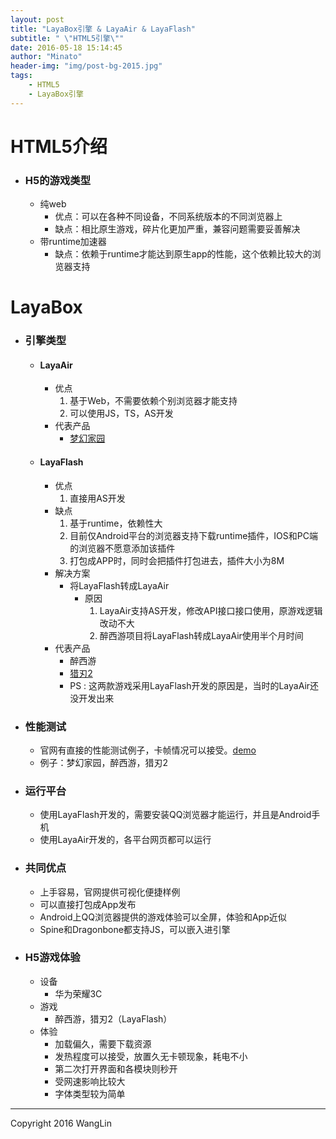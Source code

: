 ```yaml
---
layout: post
title: "LayaBox引擎 & LayaAir & LayaFlash"
subtitle: " \"HTML5引擎\""
date: 2016-05-18 15:14:45
author: "Minato"
header-img: "img/post-bg-2015.jpg"
tags:
    - HTML5
    - LayaBox引擎
---
```


# HTML5介绍

* ### H5的游戏类型
    * 纯web
        + 优点：可以在各种不同设备，不同系统版本的不同浏览器上
        + 缺点：相比原生游戏，碎片化更加严重，兼容问题需要妥善解决
    * 带runtime加速器
        + 缺点：依赖于runtime才能达到原生app的性能，这个依赖比较大的浏览器支持
        
# LayaBox

* ### 引擎类型
    * #### LayaAir
        * 优点
            1. 基于Web，不需要依赖个别浏览器才能支持
            2. 可以使用JS，TS，AS开发
        * 代表产品
            * [梦幻家园][url1]
            
    * #### LayaFlash
        * 优点
            1. 直接用AS开发
        * 缺点
            1. 基于runtime，依赖性大
            2. 目前仅Android平台的浏览器支持下载runtime插件，IOS和PC端的浏览器不愿意添加该插件
            3. 打包成APP时，同时会把插件打包进去，插件大小为8M
        * 解决方案
            * 将LayaFlash转成LayaAir
                * 原因
                    1. LayaAir支持AS开发，修改API接口接口使用，原游戏逻辑改动不大
                    2. 醉西游项目将LayaFlash转成LayaAir使用半个月时间
        * 代表产品
            * 醉西游
            * [猎刃2][url2]
            * PS : 这两款游戏采用LayaFlash开发的原因是，当时的LayaAir还没开发出来

* ### 性能测试
    * 官网有直接的性能测试例子，卡帧情况可以接受。[demo][url3] 
    * 例子：梦幻家园，醉西游，猎刃2
    
* ### 运行平台
    * 使用LayaFlash开发的，需要安装QQ浏览器才能运行，并且是Android手机
    * 使用LayaAir开发的，各平台网页都可以运行
    
* ### 共同优点
    - 上手容易，官网提供可视化便捷样例
    - 可以直接打包成App发布
    - Android上QQ浏览器提供的游戏体验可以全屏，体验和App近似
    - Spine和Dragonbone都支持JS，可以嵌入进引擎
    
* ### H5游戏体验
    * 设备
        - 华为荣耀3C
    * 游戏
        - 醉西游，猎刃2（LayaFlash）
    * 体验
        - 加载偏久，需要下载资源
        - 发热程度可以接受，放置久无卡顿现象，耗电不小
        - 第二次打开界面和各模块则秒开
        - 受网速影响比较大
        - 字体类型较为简单    
    
    
    
    

------

Copyright 2016 WangLin


[url1]:http://lmzy.layabox.com/
[url2]:http://lr.dawawa.com/game/share/lierenshare.html
[url3]:http://layaair.ldc.layabox.com/demo/#Sprite_DisplayImage
